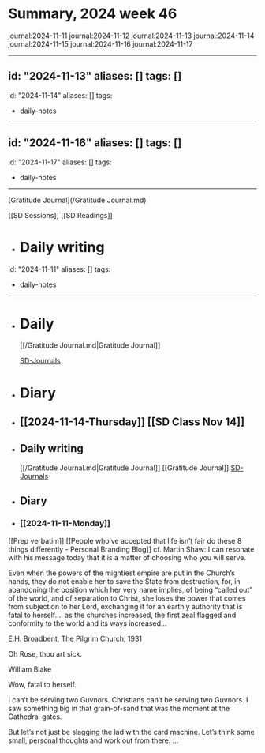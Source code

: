 # Summary, 2024 week 46

journal:2024-11-11
journal:2024-11-12
journal:2024-11-13
journal:2024-11-14
journal:2024-11-15
journal:2024-11-16
journal:2024-11-17

---
id: "2024-11-13"
aliases: []
tags: []
---
id: "2024-11-14"
aliases: []
tags:
  - daily-notes
---
id: "2024-11-16"
aliases: []
tags: []
---
id: "2024-11-17"
aliases: []
tags:
  - daily-notes
---

[Gratitude Journal](/Gratitude Journal.md)

[[SD Sessions]]
[[SD Readings]]

- # Daily writing

id: "2024-11-11"
aliases: []
tags:
  - daily-notes
---

- # Daily

  [[/Gratitude Journal.md|Gratitude Journal]]

  [SD-Journals](SD-Journals)
- # Diary
- ## [[2024-11-14-Thursday]] [[SD Class Nov 14]]

- ## Daily writing

  [[/Gratitude Journal.md|Gratitude Journal]] [[Gratitude Journal]]
  [SD-Journals](SD-Journals)

- ## Diary

- ### [[2024-11-11-Monday]]

[[Prep verbatim]]
[[People who’ve accepted that life isn’t fair do these 8 things differently - Personal Branding Blog]]
cf. Martin Shaw: I can resonate with his message today that it is a matter of choosing who you will serve.

Even when the powers of the mightiest empire are put in the Church’s hands, they do not enable her to save the State from destruction, for, in abandoning the position which her very name implies, of being “called out” of the world, and of separation to Christ, she loses the power that comes from subjection to her Lord, exchanging it for an earthly authority that is fatal to herself…. as the churches increased, the first zeal flagged and conformity to the world and its ways increased…

E.H. Broadbent, The Pilgrim Church, 1931

Oh Rose, thou art sick.

William Blake

Wow, fatal to herself.

I can’t be serving two Guvnors. Christians can’t be serving two Guvnors. I saw something big in that grain-of-sand that was the moment at the Cathedral gates.

But let’s not just be slagging the lad with the card machine. Let’s think some small, personal thoughts and work out from there. ...

